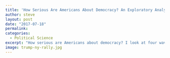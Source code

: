```yaml
---
title: 'How Serious Are Americans About Democracy? An Exploratory Analysis of the AmericasBarometer Data'
author: steve
layout: post
date: "2017-07-18"
permalink:
categories:
  - Political Science
excerpt: "How serious are Americans about democracy? I look at four waves of AmericasBarometer data to answer that question. I have my doubts about American (certainly partisan) commitment to democracy."
image: trump-ny-rally.jpg
---
```

















